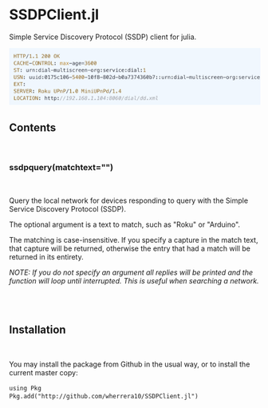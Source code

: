 # SSDPClient.jl

Simple Service Discovery Protocol (SSDP) client for julia.

<img src="https://github.com/wherrera10/SSDPClient.jl/blob/master/docs/src/ssdptxt.png">

## Contents

<br />

###    ssdpquery(matchtext="")

<br />

Query the local network for devices responding to query with the
Simple Service Discovery Protocol (SSDP).

The optional argument is a text to match, such as "Roku" or "Arduino".

The matching is case-insensitive.
If you specify a capture in the match text, that capture will be returned,
otherwise the entry that had a match will be returned in its entirety.

<em>NOTE: If you do not specify an argument all replies will be printed and
the function will loop until interrupted. This is useful when searching a network.</em>

<br/><br />

## Installation


<br />

You may install the package from Github in the usual way, or to install the current master copy:
    
    using Pkg
    Pkg.add("http://github.com/wherrera10/SSDPClient.jl")
    
<br />
